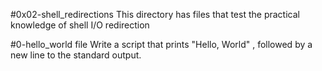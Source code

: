 #0x02-shell_redirections
This directory has files that test the practical knowledge of shell I/O redirection

#0-hello_world file
Write a script that prints "Hello, World" , followed by a new line to the standard output.